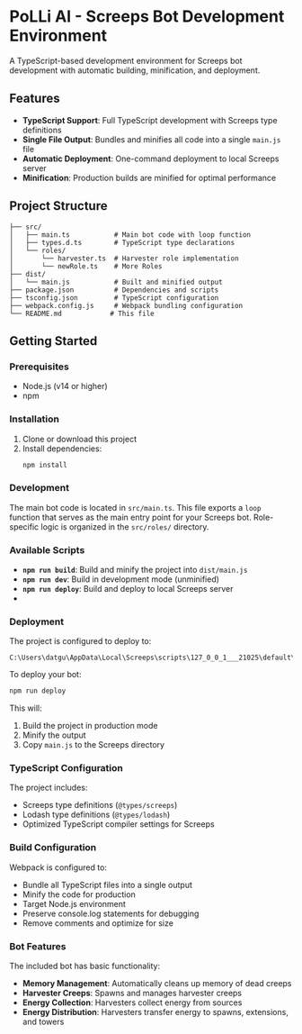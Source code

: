 # PoLLi AI - Screeps Bot Development Environment

A TypeScript-based development environment for Screeps bot development with automatic building, minification, and deployment.

## Features

- **TypeScript Support**: Full TypeScript development with Screeps type definitions
- **Single File Output**: Bundles and minifies all code into a single `main.js` file
- **Automatic Deployment**: One-command deployment to local Screeps server
- **Minification**: Production builds are minified for optimal performance

## Project Structure

```
├── src/
│   ├── main.ts           # Main bot code with loop function
│   ├── types.d.ts        # TypeScript type declarations
│   └── roles/
│       └── harvester.ts  # Harvester role implementation
│       └── newRole.ts    # More Roles
├── dist/
│   └── main.js           # Built and minified output
├── package.json          # Dependencies and scripts
├── tsconfig.json         # TypeScript configuration
├── webpack.config.js     # Webpack bundling configuration
└── README.md            # This file
```

## Getting Started

### Prerequisites

- Node.js (v14 or higher)
- npm

### Installation

1. Clone or download this project
2. Install dependencies:
   ```bash
   npm install
   ```

### Development

The main bot code is located in `src/main.ts`. This file exports a `loop` function that serves as the main entry point for your Screeps bot. Role-specific logic is organized in the `src/roles/` directory.

### Available Scripts

- **`npm run build`**: Build and minify the project into `dist/main.js`
- **`npm run dev`**: Build in development mode (unminified)
- **`npm run deploy`**: Build and deploy to local Screeps server
- 
### Deployment

The project is configured to deploy to:
```
C:\Users\datgu\AppData\Local\Screeps\scripts\127_0_0_1___21025\default\
```

To deploy your bot:
```bash
npm run deploy
```

This will:
1. Build the project in production mode
2. Minify the output
3. Copy `main.js` to the Screeps directory

### TypeScript Configuration

The project includes:
- Screeps type definitions (`@types/screeps`)
- Lodash type definitions (`@types/lodash`)
- Optimized TypeScript compiler settings for Screeps

### Build Configuration

Webpack is configured to:
- Bundle all TypeScript files into a single output
- Minify the code for production
- Target Node.js environment
- Preserve console.log statements for debugging
- Remove comments and optimize for size


### Bot Features

The included bot has basic functionality:
- **Memory Management**: Automatically cleans up memory of dead creeps
- **Harvester Creeps**: Spawns and manages harvester creeps
- **Energy Collection**: Harvesters collect energy from sources
- **Energy Distribution**: Harvesters transfer energy to spawns, extensions, and towers



